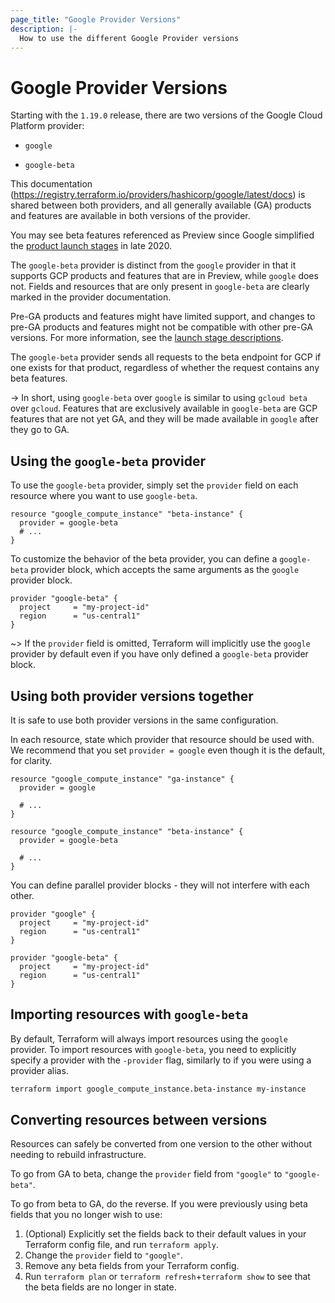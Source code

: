 ```yaml
---
page_title: "Google Provider Versions"
description: |-
  How to use the different Google Provider versions
---
```


# Google Provider Versions

Starting with the `1.19.0` release, there are two versions of the Google Cloud Platform
provider:

* `google`

* `google-beta`

This documentation (https://registry.terraform.io/providers/hashicorp/google/latest/docs) is shared
between both providers, and all generally available (GA) products and features
are available in both versions of the provider.

You may see beta features referenced as Preview since Google simplified the [product launch stages](https://cloud.google.com/blog/products/gcp/google-cloud-gets-simplified-product-launch-stages) in late 2020.

The `google-beta` provider is distinct from the `google` provider in that it
supports GCP products and features that are in Preview, while `google` does not.
Fields and resources that are only present in `google-beta` are clearly marked in the provider documentation.

Pre-GA products and features might have limited support, and changes to pre-GA products and features might not be compatible with other pre-GA versions. For more information, see the [launch stage descriptions](https://cloud.google.com/products#product-launch-stages).

The `google-beta` provider sends all requests to the beta endpoint for GCP if
one exists for that product, regardless of whether the request contains any beta
features.

-> In short, using `google-beta` over `google` is similar to using `gcloud beta`
over `gcloud`. Features that are exclusively available in `google-beta` are GCP
features that are not yet GA, and they will be made available in `google` after
they go to GA.

## Using the `google-beta` provider

To use the `google-beta` provider, simply set the `provider` field on each
resource where you want to use `google-beta`.

```hcl
resource "google_compute_instance" "beta-instance" {
  provider = google-beta
  # ...
}
```

To customize the behavior of the beta provider, you can define a `google-beta`
provider block, which accepts the same arguments as the `google` provider block.

```hcl
provider "google-beta" {
  project     = "my-project-id"
  region      = "us-central1"
}
```

~> If the `provider` field is omitted, Terraform will implicitly use the `google`
 provider by default even if you have only defined a `google-beta` provider block.

## Using both provider versions together

It is safe to use both provider versions in the same configuration.

In each resource, state which provider that resource should be used with.
We recommend that you set `provider = google` even though it is the default,
for clarity.

```hcl
resource "google_compute_instance" "ga-instance" {
  provider = google

  # ...
}

resource "google_compute_instance" "beta-instance" {
  provider = google-beta

  # ...
}
```

You can define parallel provider blocks - they will not interfere with each other.

```hcl
provider "google" {
  project     = "my-project-id"
  region      = "us-central1"
}

provider "google-beta" {
  project     = "my-project-id"
  region      = "us-central1"
}
```

## Importing resources with `google-beta`
By default, Terraform will always import resources using the `google` provider.
To import resources with `google-beta`, you need to explicitly specify a provider
with the `-provider` flag, similarly to if you were using a provider alias.


```bash
terraform import google_compute_instance.beta-instance my-instance
```

## Converting resources between versions

Resources can safely be converted from one version to the other without needing to rebuild infrastructure.

To go from GA to beta, change the `provider` field from `"google"` to `"google-beta"`.

To go from beta to GA, do the reverse. If you were previously using beta fields that you no longer wish to use:

1. (Optional) Explicitly set the fields back to their default values in your Terraform config file, and run `terraform apply`.
1. Change the `provider` field to `"google"`.
1. Remove any beta fields from your Terraform config.
1. Run `terraform plan` or `terraform refresh`+`terraform show` to see that the beta fields are no longer in state.
